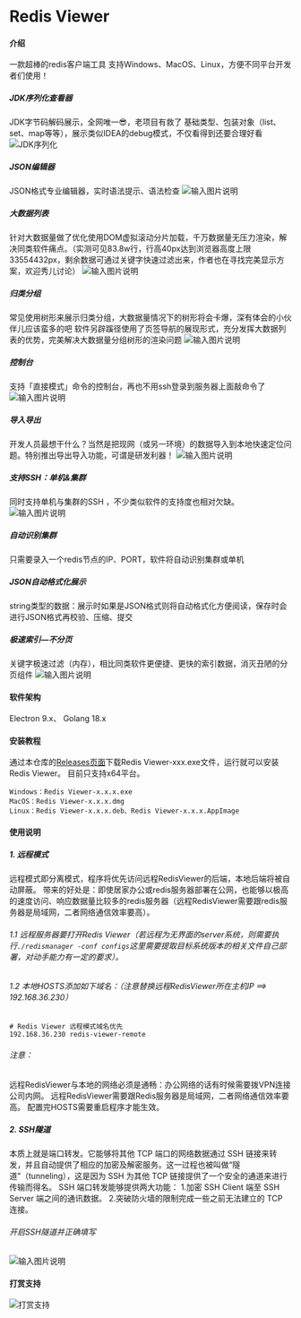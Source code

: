 # Redis Viewer

#### 介绍

一款超棒的redis客户端工具
支持Windows、MacOS、Linux，方便不同平台开发者们使用！

##### JDK序列化查看器
JDK字节码解码展示，全网唯一😎，老项目有救了
基础类型、包装对象（list、set、map等等），展示类似IDEA的debug模式，不仅看得到还要合理好看
![JDK序列化](https://foruda.gitee.com/images/1662602932900645594/474a2a84_968935.png "屏幕截图")

##### JSON编辑器
JSON格式专业编辑器，实时语法提示、语法检查
![输入图片说明](https://foruda.gitee.com/images/1662603092583364293/1ce522fb_968935.png "屏幕截图")

##### 大数据列表
针对大数据量做了优化使用DOM虚拟滚动分片加载，千万数据量无压力渲染，解决同类软件痛点。（实测可见83.8w行，行高40px达到浏览器高度上限33554432px，剩余数据可通过关键字快速过滤出来，作者也在寻找完美显示方案，欢迎秀儿讨论）
![输入图片说明](https://foruda.gitee.com/images/1662603298234763181/9a727658_968935.png "屏幕截图")

##### 归类分组
常见使用树形来展示归类分组，大数据量情况下的树形将会卡爆，深有体会的小伙伴儿应该蛮多的吧
软件另辟蹊径使用了页签导航的展现形式，充分发挥大数据列表的优势，完美解决大数据量分组树形的渲染问题
![输入图片说明](https://foruda.gitee.com/images/1662603364908166350/1d229ada_968935.png "屏幕截图")

##### 控制台
支持「直接模式」命令的控制台，再也不用ssh登录到服务器上面敲命令了
![输入图片说明](https://pic4.zhimg.com/v2-5f1d98f7ca2f833c06f60ee707fc8867_r.jpg "屏幕截图")

##### 导入导出
开发人员最想干什么？当然是把现网（或另一环境）的数据导入到本地快速定位问题。特别推出导出导入功能，可谓是研发利器！
![输入图片说明](https://foruda.gitee.com/images/1662603483025666312/38ab8045_968935.png "屏幕截图")

##### 支持SSH：单机&集群
同时支持单机与集群的SSH ，不少类似软件的支持度也相对欠缺。
![输入图片说明](https://foruda.gitee.com/images/1662603540964783981/adf9738e_968935.png "屏幕截图")

##### 自动识别集群
只需要录入一个redis节点的IP、PORT，软件将自动识别集群或单机

##### JSON自动格式化展示
string类型的数据：展示时如果是JSON格式则将自动格式化方便阅读，保存时会进行JSON格式再校验、压缩、提交

##### 极速索引—不分页
关键字极速过滤（内存），相比同类软件更便捷、更快的索引数据，消灭丑陋的分页组件
![输入图片说明](https://pic4.zhimg.com/v2-8a20d3fbae16725a7102d4ab2efc313b_r.jpg)

#### 软件架构

Electron 9.x、
Golang 18.x

#### 安装教程

通过本仓库的[Releases页面](https://gitee.com/onefineday/redisviewer/releases)下载Redis Viewer-xxx.exe文件，运行就可以安装Redis Viewer。 目前只支持x64平台。
```
Windows：Redis Viewer-x.x.x.exe
MacOS：Redis Viewer-x.x.x.dmg
Linux：Redis Viewer-x.x.x.deb、Redis Viewer-x.x.x.AppImage
```

#### 使用说明

##### 1. 远程模式
远程模式即分离模式，程序将优先访问远程RedisViewer的后端，本地后端将被自动屏蔽。
带来的好处是：即使居家办公或redis服务器部署在公网，也能够以极高的速度访问、响应数据量比较多的redis服务器（远程RedisViewer需要跟redis服务器是局域网，二者网络通信效率要高）。
###### 1.1 远程服务器要打开Redis Viewer（若远程为无界面的server系统，则需要执行`./redismanager -conf configs`这里需要提取目标系统版本的相关文件自己部署，对动手能力有一定的要求）。
###### 1.2 本地HOSTS添加如下域名：（注意替换远程RedisViewer所在主机IP ==> 192.168.36.230）
```
# Redis Viewer 远程模式域名优先
192.168.36.230 redis-viewer-remote
```
###### 注意：
远程RedisViewer与本地的网络必须是通畅：办公网络的话有时候需要拨VPN连接公司内网。
远程RedisViewer需要跟Redis服务器是局域网，二者网络通信效率要高。
配置完HOSTS需要重启程序才能生效。

##### 2. SSH隧道
本质上就是端口转发。它能够将其他 TCP 端口的网络数据通过 SSH 链接来转发，并且自动提供了相应的加密及解密服务。这一过程也被叫做“隧道”（tunneling），这是因为 SSH 为其他 TCP 链接提供了一个安全的通道来进行传输而得名。 SSH 端口转发能够提供两大功能： 1.加密 SSH Client 端至 SSH Server 端之间的通讯数据。 2.突破防火墙的限制完成一些之前无法建立的 TCP 连接。
###### 开启SSH隧道并正确填写
![输入图片说明](https://foruda.gitee.com/images/1662603540964783981/adf9738e_968935.png "屏幕截图")

#### 打赏支持
![打赏支持](https://foruda.gitee.com/images/1662602721400259841/0f2c822e_968935.png "请作者喝咖啡")
